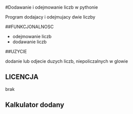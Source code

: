 #Dodawanie i odejmowanie liczb w pythonie

Program dodajacy i odejmujacy dwie liczby

##FUNKCJONALNOSC

- odejmowanie liczb
- dodawanie liczb

##UZYCIE 

dodanie lub odjecie duzych liczb, niepoliczalnych w glowie

## LICENCJA
brak
## Kalkulator dodany
